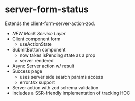 # server-form-status

Extends the client-form-server-action-zod.

- *NEW Mock Service Layer*
- Client component form
    - useActionState
- SubmitButton component
    - now takes isPending state as a prop
    - server rendered
- Async Server action w/ result
- Success page
    - uses server side search params access
    - error.tsx support
- Server action with zod schema validation
- Includes a SSR-friendly implementation of tracking HOC
